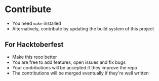 # Contribute
- You need `make` installed
- Alternatively, contribute by updating the build system of this project

## For Hacktoberfest
- Make this reoo better
- You are free to add features, open issues and fix bugs
- Your contributions will be accepted if they improve the repo
- The contributions will be merged eventually if they're well written
